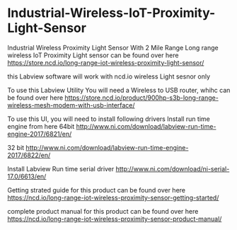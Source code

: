# Industrial-Wireless-IoT-Proximity-Light-Sensor
Industrial Wireless Proximity Light Sensor With 2 Mile Range Long range wireless IoT Proximity Light sensor can be found over here https://store.ncd.io/long-range-iot-wireless-proximity-light-sensor/

this Labview software will work with ncd.io wireless Light sesnor only

To use this Labview Utility You will need a Wireless to USB router, whihc can be found over here https://store.ncd.io/product/900hp-s3b-long-range-wireless-mesh-modem-with-usb-interface/

To use this UI, you will need to install following drivers Install run time engine from here 64bit http://www.ni.com/download/labview-run-time-engine-2017/6821/en/

32 bit http://www.ni.com/download/labview-run-time-engine-2017/6822/en/

Install Labview Run time serial driver http://www.ni.com/download/ni-serial-17.0/6613/en/

Getting strated guide for this product can be found over here https://ncd.io/long-range-iot-wireless-proximity-sensor-getting-started/

complete product manual for this product can be found over here https://ncd.io/long-range-iot-wireless-proximity-sensor-product-manual/
